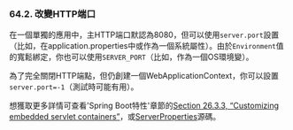 ### 64.2. 改變HTTP端口

在一個單獨的應用中，主HTTP端口默認為8080，但可以使用`server.port`設置（比如，在application.properties中或作為一個系統屬性）。由於`Environment`值的寬鬆綁定，你也可以使用`SERVER_PORT`（比如，作為一個OS環境變）。

為了完全關閉HTTP端點，但仍創建一個WebApplicationContext，你可以設置`server.port=-1`（測試時可能有用）。

想獲取更多詳情可查看'Spring Boot特性'章節的[Section 26.3.3, “Customizing embedded servlet containers”](http://docs.spring.io/spring-boot/docs/current-SNAPSHOT/reference/htmlsingle/#boot-features-customizing-embedded-containers)，或[ServerProperties](http://github.com/spring-projects/spring-boot/tree/master/spring-boot-autoconfigure/src/main/java/org/springframework/boot/autoconfigure/web/ServerProperties.java)源碼。
